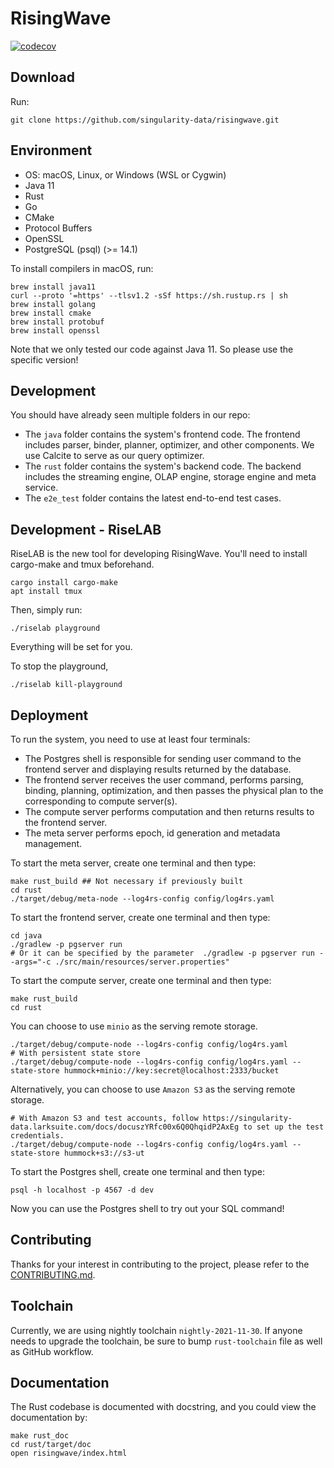 # RisingWave
[![codecov](https://codecov.io/gh/singularity-data/risingwave/branch/main/graph/badge.svg?token=C5ZX0L0GWK)](https://codecov.io/gh/singularity-data/risingwave)
## Download
Run:
```shell
git clone https://github.com/singularity-data/risingwave.git
```

## Environment
* OS: macOS, Linux, or Windows (WSL or Cygwin)
* Java 11
* Rust
* Go
* CMake
* Protocol Buffers
* OpenSSL
* PostgreSQL (psql) (>= 14.1)

To install compilers in macOS, run:
```shell
brew install java11
curl --proto '=https' --tlsv1.2 -sSf https://sh.rustup.rs | sh
brew install golang
brew install cmake
brew install protobuf
brew install openssl
```
Note that we only tested our code against Java 11. So please use the specific version!

## Development
You should have already seen multiple folders in our repo:
- The `java` folder contains the system's frontend code. The frontend includes parser, binder, planner,
optimizer, and other components. We use Calcite to serve as our query optimizer.
- The `rust` folder contains the system's backend code. The backend includes the streaming engine, OLAP
engine, storage engine and meta service.
- The `e2e_test` folder contains the latest end-to-end test cases.

## Development - RiseLAB

RiseLAB is the new tool for developing RisingWave. You'll need to install cargo-make and tmux beforehand.

```
cargo install cargo-make
apt install tmux
```

Then, simply run:

```
./riselab playground
```

Everything will be set for you.

To stop the playground,

```
./riselab kill-playground
```

## Deployment
To run the system, you need to use at least four terminals:
- The Postgres shell is responsible for sending user command to the frontend server and displaying
results returned by the database.
- The frontend server receives the user command, performs parsing, binding, planning, optimization,
and then passes the physical plan to the corresponding to compute server(s).
- The compute server performs computation and then returns results to the frontend server.
- The meta server performs epoch, id generation and metadata management.

To start the meta server, create one terminal and then type:
```shell
make rust_build ## Not necessary if previously built
cd rust
./target/debug/meta-node --log4rs-config config/log4rs.yaml
```

To start the frontend server, create one terminal and then type:
```shell
cd java
./gradlew -p pgserver run 
# Or it can be specified by the parameter  ./gradlew -p pgserver run --args="-c ./src/main/resources/server.properties"
```

To start the compute server, create one terminal and then type:
```shell
make rust_build
cd rust
```
You can choose to use `minio` as the serving remote storage.
```shell
./target/debug/compute-node --log4rs-config config/log4rs.yaml
# With persistent state store
./target/debug/compute-node --log4rs-config config/log4rs.yaml --state-store hummock+minio://key:secret@localhost:2333/bucket
```
Alternatively, you can choose to use `Amazon S3` as the serving remote storage.
```shell
# With Amazon S3 and test accounts, follow https://singularity-data.larksuite.com/docs/docuszYRfc00x6Q0QhqidP2AxEg to set up the test credentials.
./target/debug/compute-node --log4rs-config config/log4rs.yaml --state-store hummock+s3://s3-ut
```

To start the Postgres shell, create one terminal and then type:
```shell
psql -h localhost -p 4567 -d dev
```

Now you can use the Postgres shell to try out your SQL command!

## Contributing
Thanks for your interest in contributing to the project, please refer to the [CONTRIBUTING.md](https://github.com/singularity-data/risingwave/blob/main/CONTRIBUTING.md).

## Toolchain
Currently, we are using nightly toolchain `nightly-2021-11-30`. If anyone needs to upgrade
the toolchain, be sure to bump `rust-toolchain` file as well as GitHub workflow.

## Documentation

The Rust codebase is documented with docstring, and you could view the documentation by:

```shell
make rust_doc
cd rust/target/doc
open risingwave/index.html
```

